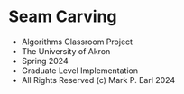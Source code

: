 # Seam Carving
* Algorithms Classroom Project
* The University of Akron
* Spring 2024
* Graduate Level Implementation
* All Rights Reserved (c) Mark P. Earl 2024
